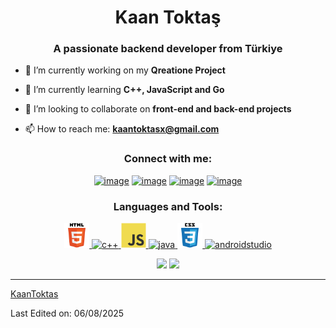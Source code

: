 <h1 align="center">Kaan Toktaş</h1>
<h3 align="center">A passionate backend developer from Türkiye</h3>

- 🔭 I’m currently working on my **Qreatione Project**

- 🌱 I’m currently learning **C++, JavaScript and Go**

- 👯 I’m looking to collaborate on **front-end and back-end projects**

- 📫 How to reach me: **kaantoktasx@gmail.com**


<h3 align="center">Connect with me:</h3>
<div align="center">

[![image](https://img.shields.io/badge/LinkedIn-0077B5?style=for-the-badge&logo=linkedin&logoColor=white)](https://www.linkedin.com/in/kaan-toktaş-01a562323)
[![image](https://img.shields.io/badge/Instagram-E4405F?style=for-the-badge&logo=instagram&logoColor=white)](https://www.instagram.com/evetkaansendeyiz)
[![image](https://img.shields.io/badge/Twitter-1DA1F2?style=for-the-badge&logo=twitter&logoColor=white)](https://twitter.com/mizrak_kaan)
[![image](https://img.shields.io/badge/Gmail-D14836?style=for-the-badge&logo=gmail&logoColor=white)](mailto:kaantoktasx@gmail.com)
  
</div>

<h3 align="center">Languages and Tools:</h3>

<p align="center"> 
  <a href="https://www.w3.org/html/" target="_blank"> 
    <img src="https://raw.githubusercontent.com/devicons/devicon/master/icons/html5/html5-original-wordmark.svg" alt="html5" width="40" height="40"/> 
  </a>
  <a href="https://www.python.org" target="_blank"> 
    <img src="https://cdn.jsdelivr.net/gh/devicons/devicon@latest/icons/cplusplus/cplusplus-original.svg" alt="c++" width="40" height="40"/> 
  </a>  
  <a href="https://developer.mozilla.org/en-US/docs/Web/JavaScript" target="_blank"> 
    <img src="https://raw.githubusercontent.com/devicons/devicon/master/icons/javascript/javascript-original.svg" alt="javascript" width="40" height="40"/> 
  </a> 
  <a href="https://www.java.com" target="_blank"> 
    <img src="https://cdn.jsdelivr.net/gh/devicons/devicon@latest/icons/java/java-plain.svg" alt="java" width="40" height="40"/> 
  </a>
   <a href="https://www.w3schools.com/css/" target="_blank"> 
    <img src="https://raw.githubusercontent.com/devicons/devicon/master/icons/css3/css3-original-wordmark.svg" alt="css3" width="40" height="40"/> 
  </a> 
  <a href="https://developer.android.com/studio?hl=tr" target="_blank"> 
    <img src="https://cdn.jsdelivr.net/gh/devicons/devicon@latest/icons/androidstudio/androidstudio-original.svg" alt="androidstudio" width="40" height="40"/> 
  </a>
  
  
</p>

<p align= "center">
  <img height= "150" src="https://github-readme-stats.vercel.app/api?username=kaantoktas&theme=react&show_icons=true&include_all_commits=true" />
  <img height= "150" src="https://github-readme-stats.vercel.app/api/top-langs/?username=kaantoktas&theme=react&layout=compact" />
</p>

------

[KaanToktas](https://github.com/kaantoktas)

Last Edited on: 06/08/2025
